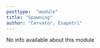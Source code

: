 ```yaml
---
posttype:  "module"  
title: "Spawning"
author: "Cervator, Esapetri"
---
```

No info available about this module
